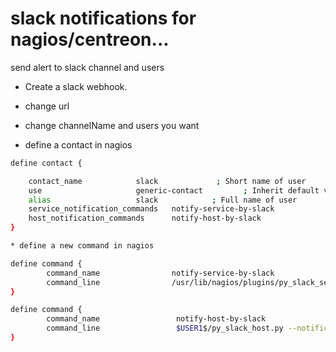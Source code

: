 # slack notifications for nagios/centreon...
send alert to slack channel and users

* Create a slack webhook.

* change url

* change channelName and users you want

* define a contact in nagios

```sh
define contact {

    contact_name            slack             ; Short name of user
    use                     generic-contact         ; Inherit default values from generic-contact template (defined above)
    alias                   slack            ; Full name of user
    service_notification_commands	notify-service-by-slack
    host_notification_commands		notify-host-by-slack
}
```

```sh
* define a new command in nagios

define command {
        command_name                notify-service-by-slack
		command_line                /usr/lib/nagios/plugins/py_slack_service.py --notificationtype "$NOTIFICATIONTYPE$"  --host "$HOSTNAME$" --ip "$HOSTADDRESS$" --service "$SERVICEDESC$" --state "$SERVICESTATE$" --output "$SERVICEOUTPUT$" --date "$LONGDATETIME$"
}

define command {
		command_name			     notify-host-by-slack
		command_line			     $USER1$/py_slack_host.py --notificationtype "$NOTIFICATIONTYPE$" --host "$HOSTNAME$" --ip "$HOSTADDRESS$" --state "$HOSTSTATE$" --ouput "$HOSTOUTPUT$" --date "$LONGDATETIME$"
}
```